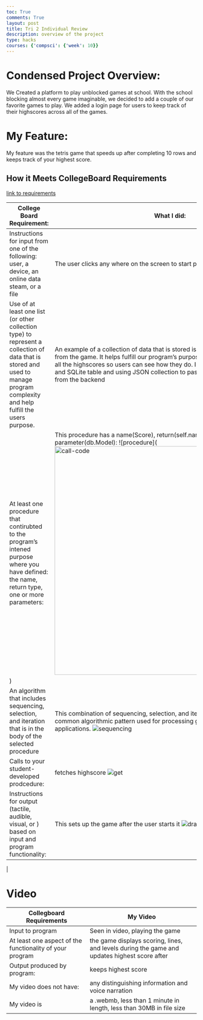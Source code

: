 ```yaml
---
toc: True
comments: True
layout: post
title: Tri 2 Individual Review
description: overview of the project
type: hacks
courses: {'compsci': {'week': 10}}
---
```


# Condensed Project Overview:

We Created a platform to play unblocked games at school. With the school blocking almost every game imaginable, we decided to add a couple of our favorite games to play. We added a login page for users to keep track of their highscores across all of the games.

# My Feature:

My feature was the tetris game that speeds up after completing 10 rows and keeps track of your highest score.



## How it Meets CollegeBoard Requirements

[link to requirements](https://apcentral.collegeboard.org/media/pdf/ap-csp-student-task-directions.pdf)

| College Board Requirement: | What I did: |
|-|-|
|Instructions for input from one of the following: user, a device, an online data steam, or a file | The user clicks any where on the screen to start playing|
|Use of at least one list (or other collection type) to represent a collection of data that is stored and used to manage program complexity and help fulfill the users purpose.| An example of a collection of data that is stored is of the collection high scores from the game. It helps fulfill our program’s purpose because we use the data of all the highscores so users can see how they do. I am storing all collections in and SQLite table and using JSON collection to pass data from frontend to and from the backend|
|At least one procedure that contirubted to the program’s intened purpose where you have defined: the name, return type, one or more parameters:| This procedure has a name(Score), return(self.name) and a parameter(db.Model): ![procedure](<img width="604" alt="call-code" src="https://github.com/Chrissiez/students/assets/142445376/edf7f8a5-1c02-48db-a56c-396a4edffa29">
) |
|An algorithm that includes sequencing, selection, and iteration that is in the body of the selected procedure| This combination of sequencing, selection, and iteration demonstrates a common algorithmic pattern used for processing grids or matrices in various applications. ![sequencing](<img width="325" alt="sequencing" src="https://github.com/Chrissiez/students/assets/142445376/8938fe55-3405-4a0d-8af8-1c51d3510638">)|
|Calls to your student-developed prodcedure:| fetches highscore ![get](<img width="575" alt="fetch-code" src="https://github.com/Chrissiez/students/assets/142445376/b5a128f1-d857-49cd-97e3-3b7e7dd81d96">)|
|Instructions for output (tactile, audible, visual, or ) based on input and program functionality:|This sets up the game after the user starts it ![draw](<img width="381" alt="output-code" src="https://github.com/Chrissiez/students/assets/142445376/ae0d463f-435b-4796-a4a0-5c71358e67c0">)
|


# Video

|Collegboard Requirements	|My Video|
|-|-|
|Input to program|	Seen in video, playing the game|
|At least one aspect of the functionality of your program|	the game displays scoring, lines, and levels during the game and updates highest score after|
|Output produced by program:|	keeps highest score|
|My video does not have:|	any distinguishing information and voice narration|
|My video is|	a .webmb, less than 1 minute in length, less than 30MB in file size|
